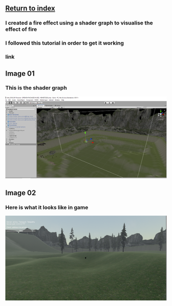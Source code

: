 ## <a href="index">Return to index</a>

### I created a fire effect using a shader graph to visualise the effect of fire
### I followed this tutorial in order to get it working
### link

## Image 01

### This is the shader graph 
<img src="images/reticle02.png" alt="">

## Image 02

### Here is what it looks like in game
<img src="images/reticle01.png" alt="">